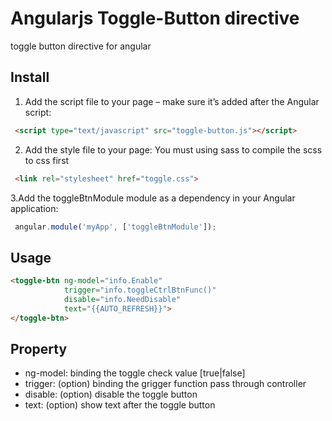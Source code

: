 # Angularjs Toggle-Button directive
toggle button directive for angular

## Install
1. Add the script file to your page – make sure it’s added after the Angular script:
```html
 <script type="text/javascript" src="toggle-button.js"></script>
```

2. Add the style file to your page: You must using sass to compile the scss to css first
```html
 <link rel="stylesheet" href="toggle.css">   
```

3.Add the toggleBtnModule module as a dependency in your Angular application:
```javascript
 angular.module('myApp', ['toggleBtnModule']);
```

## Usage
``` html
<toggle-btn ng-model="info.Enable" 
            trigger="info.toggleCtrlBtnFunc()" 
            disable="info.NeedDisable" 
            text="{{AUTO_REFRESH}}">
</toggle-btn>
```

## Property
- ng-model: binding the toggle check value [true|false]
- trigger: (option) binding the grigger function pass through controller
- disable: (option) disable the toggle button
- text: (option) show text after the toggle button

